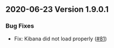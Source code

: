 ## 2020-06-23 Version 1.9.0.1

### Bug Fixes
- Fix: Kibana did not load properly ([#81](https://github.com/opendistro-for-elasticsearch/sql-workbench/pull/81))

